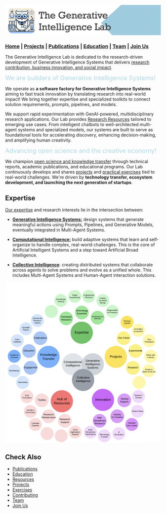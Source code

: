 

![GenI-Lab Banner](./images/genilab-banner.png)

### [Home](README.md) | [Projects](PROJECTS.md) | [Publications](KNOWLEDGE.md) | [Education](KNOWLEDGE.md#education) | [Team](PEOPLE.md) |  [Join Us](JOIN.md)


The Generative Intelligence Lab is dedicated to the research-driven development of Generative Intelligence Systems that delivers [research contribution, business innovation, and social impact](./PROJECTS.md).

<span style="color:lightblue; ; font-size:20px">We are builders of Generative Intelligence Systems!</span>

We operate as **a software factory for Generative Intelligence Systems** aiming to fast track innovation by translating research into real-world impact! We bring together expertise and specialized toolkits to connect solution requirements, prompts, pipelines, and models.

We support rapid experimentation with GenAI-powered, multidisciplinary research applications. Our Lab provides [Research Resources](./PROJECTS#resources)  tailored to emerging use cases. From intelligent chatbots to well-architected multi-agent systems and specialized models, our systems are built to serve as foundational tools for accelerating discovery, enhancing decision-making, and amplifying human creativity.

<span style="color:lightblue; ; font-size:20px">Advancing open science and the creative economy!</span>

We champion [open science and knowledge transfer](./KNOWLEDGE.md) through technical reports, academic publications, and educational programs. Our Lab continuously develops and shares [projects](./PROJECTS#use-cases) and [practical exercises](./EXERCISES.md#industry-use-cases) tied to real-world challenges. We're driven by **technology transfer, ecosystem development, and launching the next generation of startups**.

<!-- invitation to collaborators -->

<!-- # Impact -->

## Expertise

[Our expertise](KNOWLEDGE.md) and research interests lie in the intersection between:

* [**Generative Intelligence Systems:**](https://medium.com/generative-intelligence-lab/generative-intelligence-systems-concepts-and-research-opportunities-0740b1b5c7eb) design systems that generate meaningful actions using Prompts, Pipelines, and  Generative Models, eventually integrated in Multi-Agent Systems.

* [**Computational Intelligence:**](https://medium.com/generative-intelligence-lab/computational-intelligence-concepts-and-research-opportunities-c32d4a65eddb) build adaptive systems that learn and self-organize to handle complex, real-world challenges. This is the core of Artificial Intelligent Systems and a step toward Artificial Broad Intelligence.

* **[Collective Intelligence](https://medium.com/generative-intelligence-lab/collective-intelligence-concepts-and-research-opportunities-6130ef044114)**: creating distributed systems that collaborate across agents to solve problems and evolve as a unified whole. This includes Multi-Agent Systems and Human-Agent interaction solutions.

![Scope of work of the GenI-Lab](./images/genilab-scope.png)



## Check Also

* [Publications](KNOWLEDGE.md#publications)
* [Education](KNOWLEDGE.md#education)
* [Resources](PROJECTS.md#resources)
* [Projects](PROJECTS.md)
* [Exercises](EXERCISES.md)
* [Contributing](CONTRIBUTE.md)
* [Team](PEOPLE.md)
* [Join Us](JOIN.md)

  


